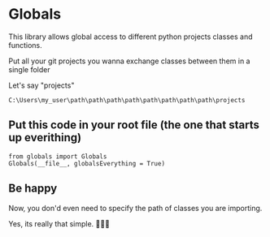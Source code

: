# Globals
This library allows global access to different python projects classes and functions.

Put all your git projects you wanna exchange classes between them in a single folder

Let's say "projects"

```
C:\Users\my_user\path\path\path\path\path\path\path\path\projects
```

## Put this code in your root file (the one that starts up everithing)

```
from globals import Globals
Globals(__file__, globalsEverything = True)
```

## Be happy

Now, you don'd even need to specify the path of classes you are importing.

Yes, its really that simple. 🌈✨🎇
